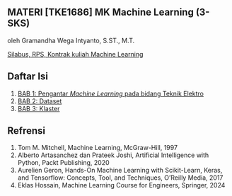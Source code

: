 **MATERI**
**[TKE1686] MK Machine Learning (3-SKS)**
-----

oleh Gramandha Wega Intyanto, S.ST., M.T.


[Silabus, RPS, Kontrak kuliah Machine Learning](docs/RPS_ML.pdf)


Daftar Isi
-----


1. [BAB 1: Pengantar *Machine Learning* pada bidang Teknik Elektro](docs/Materi1.md)
2. [BAB 2: Dataset](docs/Materi2.md)
3. [BAB 3: Klaster](docs/Materi3.md)




Refrensi
-----

1. Tom M. Mitchell, Machine Learning, McGraw-Hill, 1997
2. Alberto Artasanchez dan Prateek Joshi, Artificial Intelligence with Python, Packt Publishing, 2020
3. Aurelien Geron, Hands-On Machine Learning with Scikit-Learn, Keras, and Tensorflow: Concepts, Tool, and Techniques, O’Reilly Media, 2017
4. Eklas Hossain, Machine Learning Course for Engineers, Springer, 2024